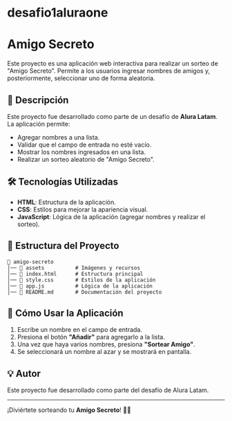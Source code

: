 # desafio1aluraone
# Amigo Secreto

Este proyecto es una aplicación web interactiva para realizar un sorteo de "Amigo Secreto". Permite a los usuarios ingresar nombres de amigos y, posteriormente, seleccionar uno de forma aleatoria.

## 🚀 Descripción

Este proyecto fue desarrollado como parte de un desafío de **Alura Latam**. La aplicación permite:

- Agregar nombres a una lista.
- Validar que el campo de entrada no esté vacío.
- Mostrar los nombres ingresados en una lista.
- Realizar un sorteo aleatorio de "Amigo Secreto".

## 🛠️ Tecnologías Utilizadas

- **HTML**: Estructura de la aplicación.
- **CSS**: Estilos para mejorar la apariencia visual.
- **JavaScript**: Lógica de la aplicación (agregar nombres y realizar el sorteo).

## 📂 Estructura del Proyecto

```
📂 amigo-secreto
│── 📂 assets          # Imágenes y recursos
│── 📜 index.html      # Estructura principal
│── 📜 style.css       # Estilos de la aplicación
│── 📜 app.js          # Lógica de la aplicación
│── 📜 README.md       # Documentación del proyecto
```

## 🎲 Cómo Usar la Aplicación

1. Escribe un nombre en el campo de entrada.
2. Presiona el botón **"Añadir"** para agregarlo a la lista.
3. Una vez que haya varios nombres, presiona **"Sortear Amigo"**.
4. Se seleccionará un nombre al azar y se mostrará en pantalla.

## 💡 Autor

Este proyecto fue desarrollado como parte del desafío de Alura Latam.

---

¡Diviértete sorteando tu **Amigo Secreto**! 🎁✨


